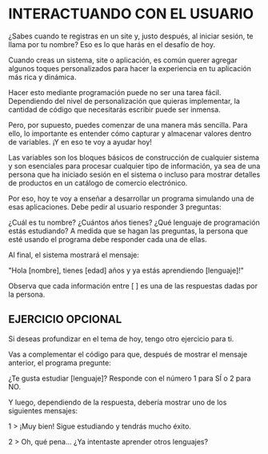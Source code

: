 <h1>INTERACTUANDO CON EL USUARIO</h1>

<p>¿Sabes cuando te registras en un site y, justo después, al iniciar sesión, te llama por tu nombre? Eso es lo que harás en el desafío de hoy.

Cuando creas un sistema, site o aplicación, es común querer agregar algunos toques personalizados para hacer la experiencia en tu aplicación más rica y dinámica.

Hacer esto mediante programación puede no ser una tarea fácil. Dependiendo del nivel de personalización que quieras implementar, la cantidad de código que necesitarás escribir puede ser inmensa.

Pero, por supuesto, puedes comenzar de una manera más sencilla. Para ello, lo importante es entender cómo capturar y almacenar valores dentro de variables. ¡Y en eso te voy a ayudar hoy!

Las variables son los bloques básicos de construcción de cualquier sistema y son esenciales para procesar cualquier tipo de información, ya sea de una persona que ha iniciado sesión en el sistema o incluso para mostrar detalles de productos en un catálogo de comercio electrónico.

Por eso, hoy te voy a enseñar a desarrollar un programa simulando una de esas aplicaciones. Debe pedir al usuario responder 3 preguntas:

¿Cuál es tu nombre?
¿Cuántos años tienes?
¿Qué lenguaje de programación estás estudiando?
A medida que se hagan las preguntas, la persona que esté usando el programa debe responder cada una de ellas.

Al final, el sistema mostrará el mensaje:

"Hola [nombre], tienes [edad] años y ya estás aprendiendo [lenguaje]!"

Observa que cada información entre [ ] es una de las respuestas dadas por la persona. </p>

<h2>EJERCICIO OPCIONAL</h2>
<p>Si deseas profundizar en el tema de hoy, tengo otro ejercicio para ti.

Vas a complementar el código para que, después de mostrar el mensaje anterior, el programa pregunte:

¿Te gusta estudiar [lenguaje]? Responde con el número 1 para SÍ o 2 para NO.

Y luego, dependiendo de la respuesta, debería mostrar uno de los siguientes mensajes:

1 > ¡Muy bien! Sigue estudiando y tendrás mucho éxito.

2 > Oh, qué pena... ¿Ya intentaste aprender otros lenguajes? </p>
